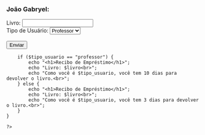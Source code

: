 ### João Gabryel:
<!DOCTYPE html>
<html lang="en">

<head>
    <meta charset="UTF-8">
    <meta name="viewport" content="width=device-width, initial-scale=1.0">
    <title>Document</title>
    <link href="https://cdn.jsdelivr.net/npm/bootstrap@5.3.1/dist/css/bootstrap.min.css" rel="stylesheet" integrity="sha384-4bw+/aepP/YC94hEpVNVgiZdgIC5+VKNBQNGCHeKRQN+PtmoHDEXuppvnDJzQIu9" crossorigin="anonymous">
</head>

<body>
    <script src="https://cdn.jsdelivr.net/npm/bootstrap@5.3.1/dist/js/bootstrap.bundle.min.js" integrity="sha384-HwwvtgBNo3bZJJLYd8oVXjrBZt8cqVSpeBNS5n7C8IVInixGAoxmnlMuBnhbgrkm" crossorigin="anonymous"></script>
    <div class="container">
        <form method="POST">
            <div class="mb-3">
                <label for="livro" class="form-label">Livro:</label>
                <input type="text" class="form-control" id="livro" name="livro">
            </div>
            <label for="tipo_usuario">Tipo de Usuário:</label>
            <select id="tipo_usuario" name="tipo_usuario" required>
                <option value="professor">Professor</option>
                <option value="aluno">Aluno</option>
            </select><br><br>
            <button type="submit" class="btn btn-primary">Enviar</button>
        </form>
    </div>
    <?php
    if (isset($_POST["livro"]) && isset($_POST["tipo_usuario"])) {
        $livro = $_POST["livro"];
        $tipo_usuario = $_POST["tipo_usuario"];

        if ($tipo_usuario == "professor") {
            echo "<h1>Recibo de Empréstimo</h1>";
            echo "Livro: $livro<br>";
            echo "Como você é $tipo_usuario, você tem 10 dias para devolver o livro.<br>";
        } else {
            echo "<h1>Recibo de Empréstimo</h1>";
            echo "Livro: $livro<br>";
            echo "Como você é $tipo_usuario, você tem 3 dias para devolver o livro.<br>";
        }
    }

    ?>
</body>
